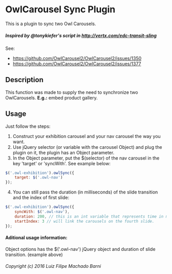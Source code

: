 # OwlCarousel Sync Plugin
This is a plugin to sync two Owl Carousels.

##### Inspired by @tonykiefer's script in http://vertx.com/edc-transit-sling

See:
- https://github.com/OwlCarousel2/OwlCarousel2/issues/1350
- https://github.com/OwlCarousel2/OwlCarousel2/issues/1377

## Description

This function was made to supply the need to synchronize two OwlCarousels. 
**E.g.:** embed product gallery.

## Usage

Just follow the steps:

1. Construct your exhibition carousel and your nav carousel the way you want.
2. Use jQuery selector (or variable with the carousel Object) and plug the plugin on it, the plugin has an Object parameter.
3. In the Object parameter, put the $(selector) of the nav carousel in the key 'target' or 'syncWith'. See example below:
  
  ```javascript
  $('.owl-exhibition').owlSync({
      target: $('.owl-nav')
  });
  ```
4. You can still pass the duration (in milliseconds) of the slide transition and the index of first slide: 
  
  ```javascript
  $('.owl-exhibition').owlSync({
      syncWith: $('.owl-nav'),
      duration: 200, // this is an int variable that represents time in milliseconds (ms)
      startIndex: 3 // will link the carousels on the fourth slide.
  });
  ```

#### Aditional usage information:
Object options has the $('.owl-nav') jQuery object and duration of slide transition. (example above)



###### Copyright (c) 2016 Luiz Filipe Machado Barni

